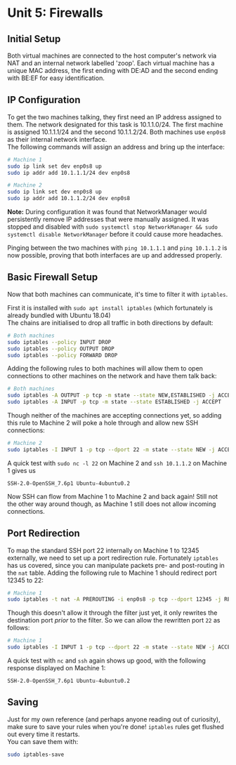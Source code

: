 # Unit 5: Firewalls
## Initial Setup
Both virtual machines are connected to the host computer's network via NAT and an internal network labelled 'zoop'.
Each virtual machine has a unique MAC address, the first ending with DE:AD and the second ending with BE:EF for easy identification.

## IP Configuration
To get the two machines talking, they first need an IP address assigned to them. The network designated for this task is 10.1.1.0/24. The first machine is assigned 10.1.1.1/24 and the second 10.1.1.2/24.
Both machines use `enp0s8` as their internal network interface.  
The following commands will assign an address and bring up the interface:
```bash
# Machine 1
sudo ip link set dev enp0s8 up
sudo ip addr add 10.1.1.1/24 dev enp0s8
```
```bash
# Machine 2
sudo ip link set dev enp0s8 up
sudo ip addr add 10.1.1.2/24 dev enp0s8
```

**Note:** During configuration it was found that NetworkManager would persistently remove IP addresses that were manually assigned. It was stopped and disabled with `sudo systemctl stop NetworkManager && sudo systemctl disable NetworkManager` before it could cause more headaches.

Pinging between the two machines with `ping 10.1.1.1` and `ping 10.1.1.2` is now possible, proving that both interfaces are up and addressed properly.

## Basic Firewall Setup
Now that both machines can communicate, it's time to filter it with `iptables`.

First it is installed with `sudo apt install iptables` (which fortunately is already bundled with Ubuntu 18.04)  
The chains are initialised to drop all traffic in both directions by default:
```bash
# Both machines
sudo iptables --policy INPUT DROP
sudo iptables --policy OUTPUT DROP
sudo iptables --policy FORWARD DROP
```
Adding the following rules to both machines will allow them to open connections to other machines on the network and have them talk back:
```bash
# Both machines
sudo iptables -A OUTPUT -p tcp -m state --state NEW,ESTABLISHED -j ACCEPT
sudo iptables -A INPUT -p tcp -m state --state ESTABLISHED -j ACCEPT
```
Though neither of the machines are accepting connections yet, so adding this rule to Machine 2 will poke a hole through and allow new SSH connections:
```bash
# Machine 2
sudo iptables -I INPUT 1 -p tcp --dport 22 -m state --state NEW -j ACCEPT
```
A quick test with `sudo nc -l 22` on Machine 2 and `ssh 10.1.1.2` on Machine 1 gives us
```
SSH-2.0-OpenSSH_7.6p1 Ubuntu-4ubuntu0.2
```
Now SSH can flow from Machine 1 to Machine 2 and back again! Still not the other way around though, as Machine 1 still does not allow incoming connections.

## Port Redirection
To map the standard SSH port 22 internally on Machine 1 to 12345 externally, we need to set up a port redirection rule.
Fortunately `iptables` has us covered, since you can manipulate packets pre- and post-routing in the `nat` table.
Adding the following rule to Machine 1 should redirect port 12345 to 22:
```bash
# Machine 1
sudo iptables -t nat -A PREROUTING -i enp0s8 -p tcp --dport 12345 -j REDIRECT --to-port 22
```
Though this doesn't allow it through the filter just yet, it only rewrites the destination port *prior* to the filter. So we can allow the rewritten port `22` as follows:
```bash
# Machine 1
sudo iptables -I INPUT 1 -p tcp --dport 22 -m state --state NEW -j ACCEPT
```
A quick test with `nc` and `ssh` again shows up good, with the following response displayed on Machine 1:
```
SSH-2.0-OpenSSH_7.6p1 Ubuntu-4ubuntu0.2
```

## Saving
Just for my own reference (and perhaps anyone reading out of curiosity), make sure to save your rules when you're done! `iptables` rules get flushed out every time it restarts.  
You can save them with:
```bash
sudo iptables-save
```
